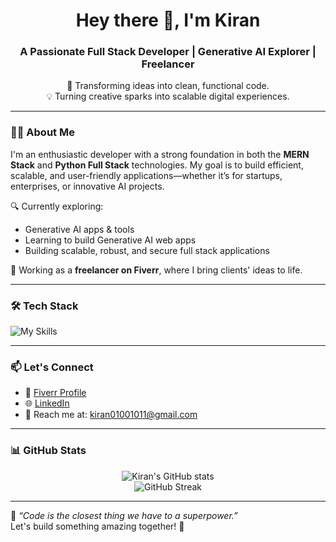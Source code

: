 <h1 align="center">Hey there 👋, I'm Kiran</h1>
<h3 align="center">A Passionate Full Stack Developer | Generative AI Explorer | Freelancer</h3>

<p align="center">
  🚀 Transforming ideas into clean, functional code.<br>
  💡 Turning creative sparks into scalable digital experiences.
</p>

---

### 👨‍💻 About Me

I'm an enthusiastic developer with a strong foundation in both the **MERN Stack** and **Python Full Stack** technologies. My goal is to build efficient, scalable, and user-friendly applications—whether it’s for startups, enterprises, or innovative AI projects.

🔍 Currently exploring:
- Generative AI apps & tools  
- Learning to build Generative AI web apps 
- Building scalable, robust, and secure full stack applications

💼 Working as a **freelancer on Fiverr**, where I bring clients' ideas to life.

---

### 🛠️ Tech Stack
<!-- Frontend -->
![My Skills](https://skillicons.dev/icons?i=js,ts,react,next,redux,tailwind,html,css,jest,figma,threejs,nodejs,expressjs,mongodb,postgresql,mysql,python,django,flask,fastapi,firebase,java,git,github,ubuntu,linux,docker,kubernetes,vercel,netlify,)

---

### 📫 Let's Connect

- 💼 [Fiverr Profile](https://www.fiverr.com/) <!-- Replace with your actual Fiverr link -->  
- 🌐 [LinkedIn](https://www.linkedin.com/in/kiran-software-engineer/) <!-- Replace with your actual LinkedIn link -->  
- 📩 Reach me at: kiran01001011@gmail.com

---

### 📊 GitHub Stats

<p align="center">
  <img src="https://github-readme-stats.vercel.app/api?username=yourusername&show_icons=true&theme=radical" alt="Kiran's GitHub stats" />
  <br/>
  <img src="https://github-readme-streak-stats.herokuapp.com?user=yourusername&theme=radical" alt="GitHub Streak" />
</p>

---

🌱 *“Code is the closest thing we have to a superpower.”*  
Let's build something amazing together! 🚀

<!---
kiranreigns/kiranreigns is a ✨ special ✨ repository because its `README.md` (this file) appears on your GitHub profile.
You can click the Preview link to take a look at your changes.
--->
